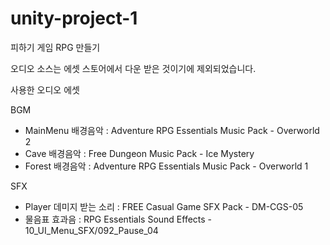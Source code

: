 # unity-project-1
피하기 게임 RPG 만들기

오디오 소스는 에셋 스토어에서 다운 받은 것이기에 제외되었습니다.

사용한 오디오 에셋

BGM
- MainMenu 배경음악 : Adventure RPG Essentials Music Pack - Overworld 2
- Cave 배경음악 : Free Dungeon Music Pack - Ice Mystery
- Forest 배경음악 : Adventure RPG Essentials Music Pack - Overworld 1

SFX
- Player 데미지 받는 소리 : FREE Casual Game SFX Pack - DM-CGS-05
- 물음표 효과음 : RPG Essentials Sound Effects - 10_UI_Menu_SFX/092_Pause_04